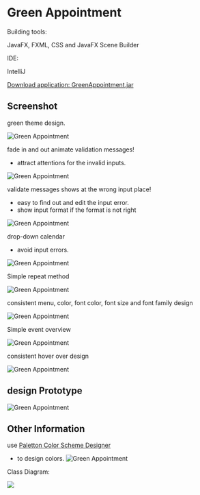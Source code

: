 Green Appointment
==

Building tools:

JavaFX, FXML, CSS and JavaFX Scene Builder


IDE:

IntelliJ


[Download application: GreenAppointment.jar](http://junjunguo.com/data/greenAppointment/GreenAppointment.jar)


Screenshot
--

green theme design.

![Green Appointment](GreenAppointment.png)

fade in and out animate validation messages!
- attract attentions for the invalid inputs.

![Green Appointment](GreenAppointment1.png)

validate messages shows at the wrong input place!
- easy to find out and edit the input error.
- show input format if the format is not right

![Green Appointment](GreenAppointment2.png)

drop-down calendar
- avoid input errors.

![Green Appointment](GreenAppointment3.png)

Simple repeat method

![Green Appointment](GreenAppointment4.png)

consistent menu, color, font color, font size and font family design

![Green Appointment](GreenAppointment5.png)

Simple event overview

![Green Appointment](GreenAppointment6.png)

consistent hover over design

![Green Appointment](GreenAppointment7.png)

design Prototype
--
![Green Appointment](designprototype.png)


Other Information
--
use [Paletton Color Scheme Designer](http://paletton.com/#uid=12D0u0kllll6mNydQtLsQcVHZ4v)
- to design colors.
![Green Appointment](colordesign.png)


Class Diagram:

![](classdiagram.png)
